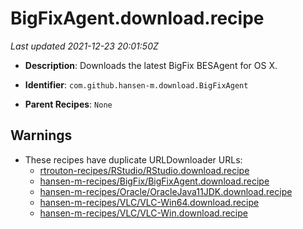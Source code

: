 # BigFixAgent.download.recipe

_Last updated 2021-12-23 20:01:50Z_

- **Description**: Downloads the latest BigFix BESAgent for OS X.

- **Identifier**: `com.github.hansen-m.download.BigFixAgent`

- **Parent Recipes**: `None`


## Warnings

- These recipes have duplicate URLDownloader URLs:
    - [rtrouton-recipes/RStudio/RStudio.download.recipe](/autopkg-dupe-tracker/rtrouton-recipes/RStudio/RStudio.download.recipe)
    - [hansen-m-recipes/BigFix/BigFixAgent.download.recipe](/autopkg-dupe-tracker/hansen-m-recipes/BigFix/BigFixAgent.download.recipe)
    - [hansen-m-recipes/Oracle/OracleJava11JDK.download.recipe](/autopkg-dupe-tracker/hansen-m-recipes/Oracle/OracleJava11JDK.download.recipe)
    - [hansen-m-recipes/VLC/VLC-Win64.download.recipe](/autopkg-dupe-tracker/hansen-m-recipes/VLC/VLC-Win64.download.recipe)
    - [hansen-m-recipes/VLC/VLC-Win.download.recipe](/autopkg-dupe-tracker/hansen-m-recipes/VLC/VLC-Win.download.recipe)